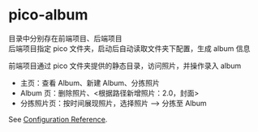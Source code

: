 # pico-album

目录中分别存在前端项目、后端项目  
后端项目指定 pico 文件夹，启动后自动读取文件夹下配置，生成 album 信息

前端项目通过 pico 文件夹提供的静态目录，访问照片，并操作录入 album

- 主页：查看 Album、新建 Album、分拣照片
- Album 页：删除照片、<根据路径新增照片：2.0，封面>
- 分拣照片页：按时间展现照片，选择照片 --> 分拣至 Album

See [Configuration Reference](https://cli.vuejs.org/config/).
